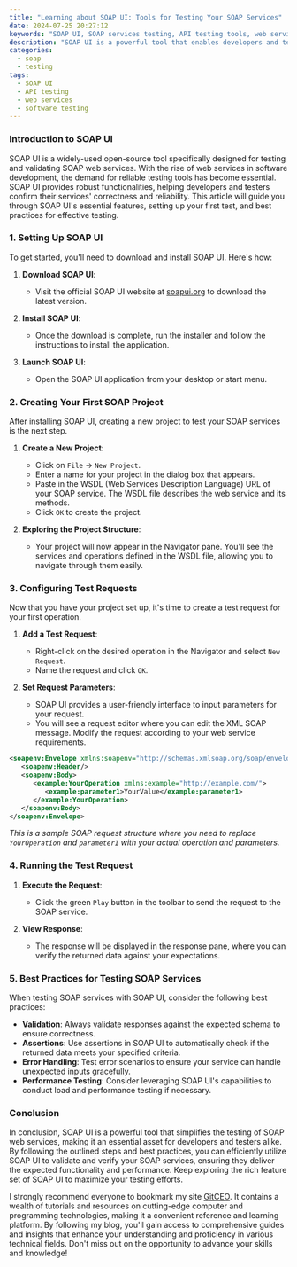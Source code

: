 ```yaml
---
title: "Learning about SOAP UI: Tools for Testing Your SOAP Services"
date: 2024-07-25 20:27:12
keywords: "SOAP UI, SOAP services testing, API testing tools, web service testing"
description: "SOAP UI is a powerful tool that enables developers and testers to test SOAP web services effectively. In this article, we will explore the features of SOAP UI, detailed steps to get started with testing SOAP services, and best practices to enhance your testing processes. You'll learn how to create, configure, and execute tests on your SOAP web services with ease while also understanding the underlying concepts crucial for successful API testing. This comprehensive guide will equip you with the knowledge to efficiently use SOAP UI and ensure your web services function as intended."
categories:
  - soap
  - testing
tags:
  - SOAP UI
  - API testing
  - web services
  - software testing
---
```


### Introduction to SOAP UI

SOAP UI is a widely-used open-source tool specifically designed for testing and validating SOAP web services. With the rise of web services in software development, the demand for reliable testing tools has become essential. SOAP UI provides robust functionalities, helping developers and testers confirm their services' correctness and reliability. This article will guide you through SOAP UI's essential features, setting up your first test, and best practices for effective testing.

<!-- more -->

### 1. Setting Up SOAP UI

To get started, you'll need to download and install SOAP UI. Here's how:

1. **Download SOAP UI**:
   - Visit the official SOAP UI website at [soapui.org](https://www.soapui.org/downloads/soapui/) to download the latest version.

2. **Install SOAP UI**:
   - Once the download is complete, run the installer and follow the instructions to install the application.

3. **Launch SOAP UI**:
   - Open the SOAP UI application from your desktop or start menu.

### 2. Creating Your First SOAP Project

After installing SOAP UI, creating a new project to test your SOAP services is the next step.

1. **Create a New Project**:
   - Click on `File` -> `New Project`.
   - Enter a name for your project in the dialog box that appears.
   - Paste in the WSDL (Web Services Description Language) URL of your SOAP service. The WSDL file describes the web service and its methods.
   - Click `OK` to create the project.

2. **Exploring the Project Structure**:
   - Your project will now appear in the Navigator pane. You'll see the services and operations defined in the WSDL file, allowing you to navigate through them easily.

### 3. Configuring Test Requests

Now that you have your project set up, it's time to create a test request for your first operation.

1. **Add a Test Request**:
   - Right-click on the desired operation in the Navigator and select `New Request`.
   - Name the request and click `OK`.

2. **Set Request Parameters**:
   - SOAP UI provides a user-friendly interface to input parameters for your request.
   - You will see a request editor where you can edit the XML SOAP message. Modify the request according to your web service requirements.

```xml
<soapenv:Envelope xmlns:soapenv="http://schemas.xmlsoap.org/soap/envelope/">
   <soapenv:Header/>
   <soapenv:Body>
      <example:YourOperation xmlns:example="http://example.com/">
         <example:parameter1>YourValue</example:parameter1>
      </example:YourOperation>
   </soapenv:Body>
</soapenv:Envelope>
```
*This is a sample SOAP request structure where you need to replace `YourOperation` and `parameter1` with your actual operation and parameters.*

### 4. Running the Test Request

1. **Execute the Request**:
   - Click the green `Play` button in the toolbar to send the request to the SOAP service.

2. **View Response**:
   - The response will be displayed in the response pane, where you can verify the returned data against your expectations.

### 5. Best Practices for Testing SOAP Services

When testing SOAP services with SOAP UI, consider the following best practices:

- **Validation**: Always validate responses against the expected schema to ensure correctness.
- **Assertions**: Use assertions in SOAP UI to automatically check if the returned data meets your specified criteria.
- **Error Handling**: Test error scenarios to ensure your service can handle unexpected inputs gracefully.
- **Performance Testing**: Consider leveraging SOAP UI's capabilities to conduct load and performance testing if necessary.

### Conclusion

In conclusion, SOAP UI is a powerful tool that simplifies the testing of SOAP web services, making it an essential asset for developers and testers alike. By following the outlined steps and best practices, you can efficiently utilize SOAP UI to validate and verify your SOAP services, ensuring they deliver the expected functionality and performance. Keep exploring the rich feature set of SOAP UI to maximize your testing efforts.

I strongly recommend everyone to bookmark my site [GitCEO](https://gitceo.com). It contains a wealth of tutorials and resources on cutting-edge computer and programming technologies, making it a convenient reference and learning platform. By following my blog, you'll gain access to comprehensive guides and insights that enhance your understanding and proficiency in various technical fields. Don't miss out on the opportunity to advance your skills and knowledge!